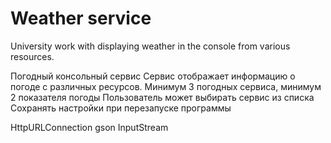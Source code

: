 # Weather service
 University work with displaying weather in the console from various resources.

Погодный консольный сервис
Сервис отображает информацию о погоде с различных ресурсов.
Минимум 3 погодных сервиса, минимум 2 показателя погоды
Пользователь может выбирать сервис из списка
Сохранять настройки при перезапуске программы 

HttpURLConnection
gson
InputStream
